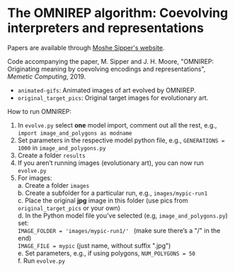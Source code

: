 # The OMNIREP algorithm: Coevolving interpreters and representations

Papers are available through [Moshe Sipper's website](http://www.moshesipper.com/).

Code accompanying the paper, M. Sipper and J. H. Moore, "OMNIREP: Originating meaning by coevolving encodings and representations", *Memetic Computing*, 2019.

* `animated-gifs`: Animated images of art evolved by OMNIREP.   
* `original_target_pics`: Original target images for evolutionary art.

How to run OMNIREP:
1. In `evolve.py` select **one** model import, comment out all the rest, e.g., `import image_and_polygons as modname`     
2. Set parameters in the respective model python file, e.g., `GENERATIONS = 1000` in `image_and_polygons.py`     
3. Create a folder `results`    
4. If you aren’t running images (evolutionary art), you can now run `evolve.py`    
5. For images:    
  a. Create a folder `images`   
  b. Create a subfolder for a particular run, e.g., `images/mypic-run1`     
  c. Place the original **jpg** image in this folder (use pics from `original_target_pics` or your own)   
  d. In the Python model file you’ve selected (e.g, `image_and_polygons.py`) set:      
            `IMAGE_FOLDER = 'images/mypic-run1/' ` (make sure there’s a "/" in the end)    
            `IMAGE_FILE = mypic` (just name, without suffix ".jpg")     
  e. Set parameters, e.g., if using polygons, `NUM_POLYGONS = 50`     
  f. Run `evolve.py`    


